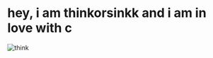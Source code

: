 # hey, i am thinkorsinkk and i am in love with c

![think](https://github-readme-stats.vercel.app/api?username=thinkorsinkk&show_icons=true&theme=radical)

